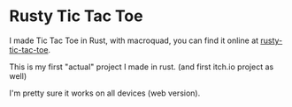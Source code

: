 # Rusty Tic Tac Toe

I made Tic Tac Toe in Rust, with macroquad, you can find it online at [rusty-tic-tac-toe](https://blockog.itch.io/rusty-tic-tac-toe).

This is my first "actual" project I made in rust. (and first itch.io project as well)

I'm pretty sure it works on all devices (web version).
